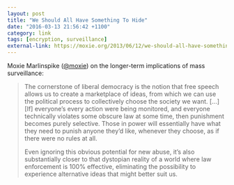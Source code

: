 ```yaml
---
layout: post
title: "We Should All Have Something To Hide"
date: "2016-03-13 21:56:42 +1100"
category: link
tags: [encryption, surveillance]
external-link: https://moxie.org/2013/06/12/we-should-all-have-something-to-hide.html
---
```


Moxie Marlinspike ([@moxie](https://twitter.com/moxie)) on the longer-term implications of mass surveillance: 

> The cornerstone of liberal democracy is the notion that free speech allows us to create a marketplace of ideas, from which we can use the political process to collectively choose the society we want. 
> [...]
> [If] everyone’s every action were being monitored, and everyone technically violates some obscure law at some time, then punishment becomes purely selective. Those in power will essentially have what they need to punish anyone they’d like, whenever they choose, as if there were no rules at all.
>
> Even ignoring this obvious potential for new abuse, it’s also substantially closer to that dystopian reality of a world where law enforcement is 100% effective, eliminating the possibility to experience alternative ideas that might better suit us.
